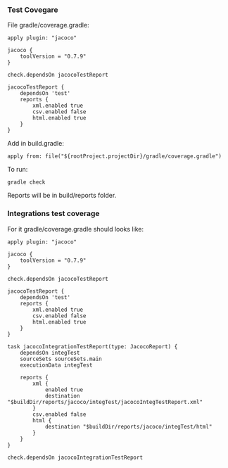 ### Test Covegare
File gradle/coverage.gradle:
```
apply plugin: "jacoco"

jacoco {
    toolVersion = "0.7.9"
}

check.dependsOn jacocoTestReport

jacocoTestReport {
    dependsOn 'test'
    reports {
        xml.enabled true
        csv.enabled false
        html.enabled true
    }
}

```
Add in build.gradle:
```
apply from: file("${rootProject.projectDir}/gradle/coverage.gradle")
```
To run:
```
gradle check
```
Reports will be in build/reports folder.

### Integrations test coverage
For it gradle/coverage.gradle should looks like:
```
apply plugin: "jacoco"

jacoco {
    toolVersion = "0.7.9"
}

check.dependsOn jacocoTestReport

jacocoTestReport {
    dependsOn 'test'
    reports {
        xml.enabled true
        csv.enabled false
        html.enabled true
    }
}

task jacocoIntegrationTestReport(type: JacocoReport) {
    dependsOn integTest
    sourceSets sourceSets.main
    executionData integTest

    reports {
        xml {
            enabled true
            destination "$buildDir/reports/jacoco/integTest/jacocoIntegTestReport.xml"
        }
        csv.enabled false
        html {
            destination "$buildDir/reports/jacoco/integTest/html"
        }
    }
}

check.dependsOn jacocoIntegrationTestReport
```

